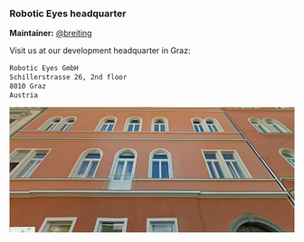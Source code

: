 ### Robotic Eyes headquarter

**Maintainer:** [@breiting](https://github.com/breiting)

Visit us at our development headquarter in Graz:

    Robotic Eyes GmbH
    Schillerstrasse 26, 2nd floor
    8010 Graz
    Austria

![office facade](images/office_facade.jpg)

